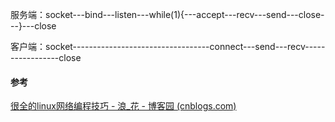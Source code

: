 服务端：socket---bind---listen---while(1){---accept---recv---send---close---}---close

客户端：socket----------------------------------connect---send---recv-----------------close

#### 参考

[很全的linux网络编程技巧 - 浪_花 - 博客园 (cnblogs.com)](https://www.cnblogs.com/jfyl1573/p/6476607.html)